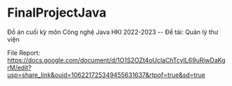 # FinalProjectJava
Đồ án cuối kỳ môn Công nghệ Java HKI 2022-2023
-- Đề tài: Quản lý thư viện

File Report: https://docs.google.com/document/d/1O1S2OZt4oUclaChTcyIL69uRiwDaKgrM/edit?usp=share_link&ouid=106221725349455631637&rtpof=true&sd=true
